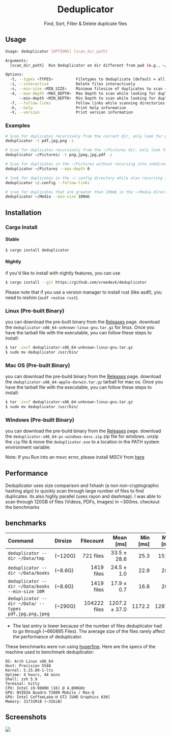 <h1 align="center">Deduplicator</h1>

<p align="center">
  Find, Sort, Filter & Delete duplicate files 
</p>

## Usage

```bash
Usage: deduplicator [OPTIONS] [scan_dir_path]

Arguments:
  [scan_dir_path]  Run Deduplicator on dir different from pwd (e.g., ~/Pictures )

Options:
  -t, --types <TYPES>          Filetypes to deduplicate [default = all]
  -i, --interactive            Delete files interactively
  -s, --min-size <MIN_SIZE>    Minimum filesize of duplicates to scan (e.g., 100B/1K/2M/3G/4T) [default: 1b]
  -d, --max-depth <MAX_DEPTH>  Max Depth to scan while looking for duplicates
      --min-depth <MIN_DEPTH>  Min Depth to scan while looking for duplicates
  -f, --follow-links           Follow links while scanning directories
  -h, --help                   Print help information
  -V, --version                Print version information
```
### Examples

```bash
# Scan for duplicates recursively from the current dir, only look for png, jpg & pdf file types & interactively delete files
deduplicator -t pdf,jpg,png -i

# Scan for duplicates recursively from the ~/Pictures dir, only look for png, jpeg, jpg & pdf file types & interactively delete files
deduplicator ~/Pictures/ -t png,jpeg,jpg,pdf -i

# Scan for duplicates in the ~/Pictures without recursing into subdirectories
deduplicator ~/Pictures --max-depth 0

# look for duplicates in the ~/.config directory while also recursing into symbolic link paths
deduplicator ~/.config --follow-links

# scan for duplicates that are greater than 100mb in the ~/Media directory
deduplicator ~/Media --min-size 100mb
```

## Installation

### Cargo Install

#### Stable

```bash
$ cargo install deduplicator
```

#### Nightly

if you'd like to install with nightly features, you can use

```bash
$ cargo install --git https://github.com/sreedevk/deduplicator
```
Please note that if you use a version manager to install rust (like asdf), you need to reshim (`asdf reshim rust`).

### Linux (Pre-built Binary)

you can download the pre-built binary from the [Releases](https://github.com/sreedevk/deduplicator/releases) page.
download the `deduplicator-x86_64-unknown-linux-gnu.tar.gz` for linux. Once you have the tarball file with the executable,
you can follow these steps to install:

```bash
$ tar -zxvf deduplicator-x86_64-unknown-linux-gnu.tar.gz
$ sudo mv deduplicator /usr/bin/
```

### Mac OS (Pre-built Binary)

you can download the pre-build binary from the [Releases](https://github.com/sreedevk/deduplicator/releases) page.
download the `deduplicator-x86_64-apple-darwin.tar.gz` tarball for mac os. Once you have the tarball file with the executable, you can follow these steps to install:

```bash
$ tar -zxvf deduplicator-x86_64-unknown-linux-gnu.tar.gz
$ sudo mv deduplicator /usr/bin/
```

### Windows (Pre-built Binary)

you can download the pre-build binary from the [Releases](https://github.com/sreedevk/deduplicator/releases) page.
download the `deduplicator-x86_64-pc-windows-msvc.zip` zip file for windows. unzip the `zip`  file & move the `deduplicator.exe` to a location in the PATH system environment variable.

Note: If you Run into an msvc error, please install MSCV from [here](https://learn.microsoft.com/en-us/cpp/windows/latest-supported-vc-redist?view=msvc-170)

## Performance

Deduplicator uses size comparison and fxhash (a non non-cryptographic hashing algo) to quickly scan through large number of files to find duplicates. its also highly parallel (uses rayon and dashmap). I was able to scan through 120GB of files (Videos, PDFs, Images) in ~300ms. checkout the benchmarks

## benchmarks

| Command | Dirsize | Filecount | Mean [ms] | Min [ms] | Max [ms] | Relative |
|:---|:---|---:|---:|---:|---:|---:|
| `deduplicator --dir ~/Data/tmp` | (~120G) | 721 files | 33.5 ± 28.6 | 25.3 | 151.5 | 1.87 ± 1.60 |
| `deduplicator --dir ~/Data/books` | (~8.6G) | 1419 files | 24.5 ± 1.0 | 22.9 | 28.1 | 1.37 ± 0.08 |
| `deduplicator --dir ~/Data/books --min-size 10M` | (~8.6G) | 1419 files | 17.9 ± 0.7 | 16.8 | 20.0 | 1.00 |
| `deduplicator --dir ~/Data/ --types pdf,jpg,png,jpeg` | (~290G) | 104222 files | 1207.2 ± 37.0 | 1172.2 | 1287.7 | 67.27 ± 3.33 |

* The last entry is lower because of the number of files deduplicator had to go through (~660895 Files). The average size of the files rarely affect the performance of deduplicator.

These benchmarks were run using [hyperfine](https://github.com/sharkdp/hyperfine). Here are the specs of the machine used to benchmark deduplicator:

```
OS: Arch Linux x86_64 
Host: Precision 5540
Kernel: 5.15.89-1-lts 
Uptime: 4 hours, 44 mins 
Shell: zsh 5.9                        
Terminal: kitty 
CPU: Intel i9-9880H (16) @ 4.800GHz 
GPU: NVIDIA Quadro T2000 Mobile / Max-Q 
GPU: Intel CoffeeLake-H GT2 [UHD Graphics 630] 
Memory: 31731MiB (~32GiB)
```

## Screenshots

![](https://user-images.githubusercontent.com/36154121/213618143-e5182e39-731e-4817-87dd-1a6a0f38a449.gif)
